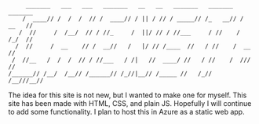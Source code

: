```
     _______   ___   ___   _______   __   __   _______   _______   _______
    /  ____// /  /  /  // /  ____// / || / // / _____// /_   __// /  __   //
   /  //     /  /__/  // / //_     /  ||/ // / //___     / //    /  /_/  //
  /  //     /  __    // /  __//   /   |/ // /____  //   / //    /  __   //
 /  //__   /  /  /  // / //___   / /|   //  ____/ //   / //    /  ///  //
/______// /__/  /__// /______// /_//|__// /_____ //   /_//    /__///__//
```
The idea for this site is not new, but I wanted to make one for myself. This site has been made with HTML, CSS, and plain JS.  Hopefully I will continue to add some functionality.  I plan to host this in Azure as a static web app.
